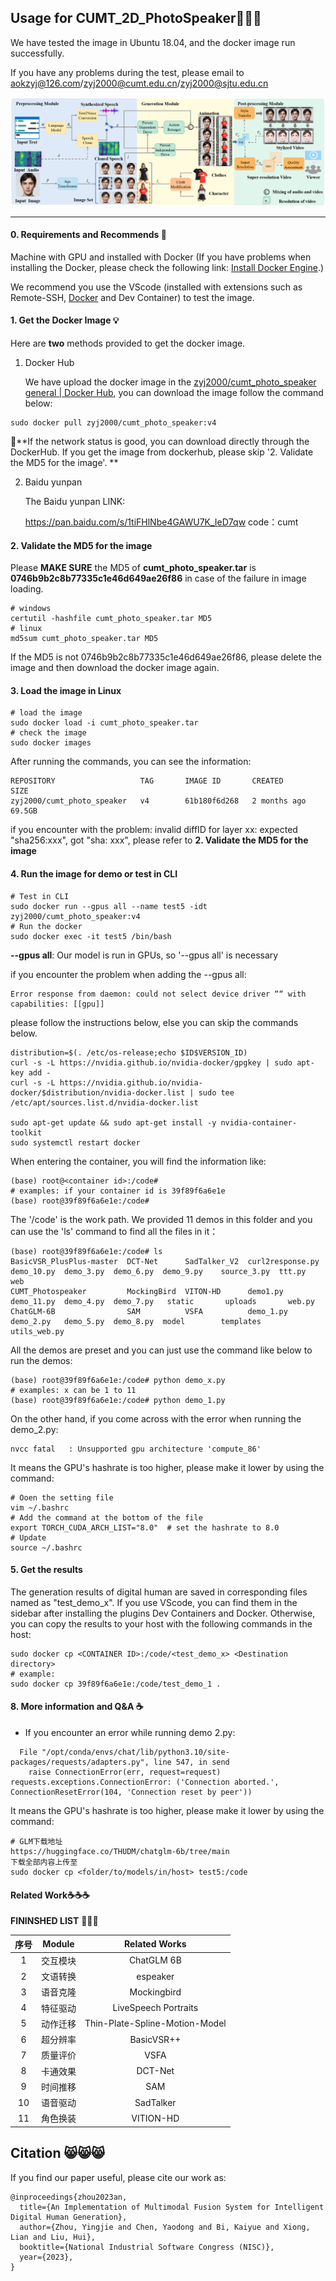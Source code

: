 ## Usage for CUMT_2D_PhotoSpeaker🚀🚀🚀

We have tested the image in Ubuntu 18.04, and the docker image run successfully.

If you have any problems during the test, please email to aokzyj@126.com/zyj2000@cumt.edu.cn/zyj2000@sjtu.edu.cn

![avatar](framework_v1.png)

---------------------

#### 0. Requirements and Recommends 📑

Machine with GPU and installed with Docker (If you have problems when installing the Docker, please check the following link: [Install Docker Engine](https://docs.docker.com/engine/install/#desktop).)  

We recommend you use the VScode (installed with extensions such as Remote-SSH, [Docker](https://code.visualstudio.com/docs/containers/overview) and Dev Container) to test the image.

#### 1. Get the Docker Image 💡

Here are **two** methods provided to get the docker image. 

1. Docker Hub 

   We have upload the docker image in the [zyj2000/cumt_photo_speaker general | Docker Hub](https://hub.docker.com/repository/docker/zyj2000/cumt_photo_speaker/general), you can download the image follow the command below:

```
sudo docker pull zyj2000/cumt_photo_speaker:v4
```

🌟**If the network status is good, you can download directly through the DockerHub. If you get the image from dockerhub, please skip  '2. Validate the MD5 for the image'. **

2. Baidu yunpan

   The Baidu yunpan LINK:

   https://pan.baidu.com/s/1tiFHlNbe4GAWU7K_IeD7qw 
   code：cumt 

#### 2. Validate the MD5 for the image

Please **MAKE SURE** the MD5 of **cumt_photo_speaker.tar** is **0746b9b2c8b77335c1e46d649ae26f86** in case of the failure in image loading.

```
# windows 
certutil -hashfile cumt_photo_speaker.tar MD5
# linux
md5sum cumt_photo_speaker.tar MD5
```

If the MD5 is not 0746b9b2c8b77335c1e46d649ae26f86, please delete the image and then download the docker image again.

#### 3. Load the image in Linux

```
# load the image
sudo docker load -i cumt_photo_speaker.tar
# check the image
sudo docker images
```

After running the commands, you can see the information:

```
REPOSITORY                   TAG       IMAGE ID       CREATED        SIZE
zyj2000/cumt_photo_speaker   v4        61b180f6d268   2 months ago   69.5GB
```

if you encounter with the problem: invalid diffID for layer xx: expected "sha256:xxx", got "sha: xxx", please refer to **2. Validate the MD5 for the image**

#### 4. Run the image for demo or test in CLI

```
# Test in CLI
sudo docker run --gpus all --name test5 -idt zyj2000/cumt_photo_speaker:v4
# Run the docker
sudo docker exec -it test5 /bin/bash
```

**--gpus all**: Our model is run in GPUs, so '--gpus all' is necessary

if you encounter the problem when adding the --gpus all: 

```
Error response from daemon: could not select device driver ““ with capabilities: [[gpu]]
```

please follow the instructions  below, else you can skip the commands below.

```
distribution=$(. /etc/os-release;echo $ID$VERSION_ID)
curl -s -L https://nvidia.github.io/nvidia-docker/gpgkey | sudo apt-key add -
curl -s -L https://nvidia.github.io/nvidia-docker/$distribution/nvidia-docker.list | sudo tee /etc/apt/sources.list.d/nvidia-docker.list

sudo apt-get update && sudo apt-get install -y nvidia-container-toolkit
sudo systemctl restart docker
```

When entering the container, you will find the information like:

```
(base) root@<container id>:/code# 
# examples: if your container id is 39f89f6a6e1e
(base) root@39f89f6a6e1e:/code# 
```

The '/code' is the work path. We provided 11 demos in this folder and you can use the 'ls' command to find all the files in it：

```
(base) root@39f89f6a6e1e:/code# ls
BasicVSR_PlusPlus-master  DCT-Net      SadTalker_V2  curl2response.py  demo_10.py  demo_3.py  demo_6.py  demo_9.py    source_3.py  ttt.py        web
CUMT_Photospeaker         MockingBird  VITON-HD      demo1.py          demo_11.py  demo_4.py  demo_7.py   static       uploads       web.py
ChatGLM-6B                SAM          VSFA          demo_1.py         demo_2.py   demo_5.py  demo_8.py  model        templates    utils_web.py
```

All the demos are preset and you can just use the command like below to run the demos:

```
(base) root@39f89f6a6e1e:/code# python demo_x.py
# examples: x can be 1 to 11
(base) root@39f89f6a6e1e:/code# python demo_1.py
```

On the other hand, if you come across with the error when running the demo_2.py:

```
nvcc fatal   : Unsupported gpu architecture 'compute_86'
```

It means the GPU's hashrate is too higher, please make it lower by using the command:

```
# Ooen the setting file
vim ~/.bashrc
# Add the command at the bottom of the file
export TORCH_CUDA_ARCH_LIST="8.0"  # set the hashrate to 8.0
# Update
source ~/.bashrc
```

#### 5. Get the results

The generation results of digital human are saved in corresponding  files named as "test_demo_x". If you use VScode, you can find them in the sidebar after installing the plugins Dev Containers and Docker. Otherwise, you can copy the results to your host with the following commands in the host:

```
sudo docker cp <CONTAINER ID>:/code/<test_demo_x> <Destination directory>
# example:
sudo docker cp 39f89f6a6e1e:/code/test_demo_1 .
```

#### 8. More information and Q&A ☕

- If you encounter an error while running demo 2.py:

```
  File "/opt/conda/envs/chat/lib/python3.10/site-packages/requests/adapters.py", line 547, in send
    raise ConnectionError(err, request=request)
requests.exceptions.ConnectionError: ('Connection aborted.', ConnectionResetError(104, 'Connection reset by peer'))
```

It means the GPU's hashrate is too higher, please make it lower by using the command:

```
# GLM下载地址
https://huggingface.co/THUDM/chatglm-6b/tree/main
下载全部内容上传至
sudo docker cp <folder/to/models/in/host> test5:/code
```

#### Related Work☕☕☕

**FININSHED LIST** 🌟🌟🌟

| 序号 |  Module  |         Related Works          |
| :--: | :------: | :----------------------------: |
|  1   | 交互模块 |           ChatGLM 6B           |
|  2   | 文语转换 |            espeaker            |
|  3   | 语音克隆 |          Mockingbird           |
|  4   | 特征驱动 |      LiveSpeech Portraits      |
|  5   | 动作迁移 | Thin-Plate-Spline-Motion-Model |
|  6   | 超分辨率 |           BasicVSR++           |
|  7   | 质量评价 |              VSFA              |
|  8   | 卡通效果 |            DCT-Net             |
|  9   | 时间推移 |              SAM               |
|  10  | 语音驱动 |           SadTalker            |
|  11  | 角色换装 |           VITION-HD            |

## Citation 😸😸😸
If you find our paper useful, please cite our work as:
```
@inproceedings{zhou2023an,
  title={An Implementation of Multimodal Fusion System for Intelligent Digital Human Generation},
  author={Zhou, Yingjie and Chen, Yaodong and Bi, Kaiyue and Xiong, Lian and Liu, Hui},
  booktitle={National Industrial Software Congress (NISC)},
  year={2023},
}
```

